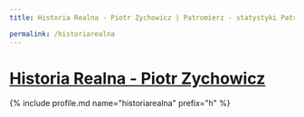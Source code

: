```yaml
---
title: Historia Realna - Piotr Zychowicz | Patromierz - statystyki Patronite.pl

permalink: /historiarealna
---
```


# [Historia Realna - Piotr Zychowicz](https://patronite.pl/historiarealna)

{% include profile.md name="historiarealna" prefix="h" %}
